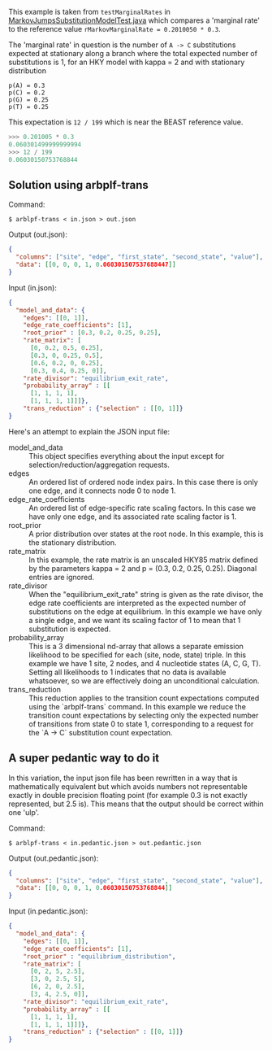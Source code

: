 This example is taken from `testMarginalRates` in
[MarkovJumpsSubstitutionModelTest.java](https://github.com/beast-dev/beast-mcmc/blob/master/src/test/dr/evomodel/substmodel/MarkovJumpsSubstitutionModelTest.java)
which compares a 'marginal rate' to the reference value
`rMarkovMarginalRate = 0.2010050 * 0.3`.

The 'marginal rate' in question is the
number of `A -> C` substitutions expected at stationary
along a branch where the total expected number of substitutions is 1,
for an HKY model with kappa = 2 and with stationary distribution
```
p(A) = 0.3
p(C) = 0.2
p(G) = 0.25
p(T) = 0.25
```

This expectation is `12 / 199` which is near the BEAST reference value.

```python
>>> 0.201005 * 0.3
0.060301499999999994
>>> 12 / 199
0.06030150753768844
```


Solution using arbplf-trans
---

Command:
```shell
$ arblpf-trans < in.json > out.json
```

Output (out.json):
```json
{
  "columns": ["site", "edge", "first_state", "second_state", "value"],
  "data": [[0, 0, 0, 1, 0.060301507537688447]]
}
```

Input (in.json):
```json
{
  "model_and_data": {
    "edges": [[0, 1]],
    "edge_rate_coefficients": [1],
    "root_prior" : [0.3, 0.2, 0.25, 0.25],
    "rate_matrix": [
      [0, 0.2, 0.5, 0.25],
      [0.3, 0, 0.25, 0.5],
      [0.6, 0.2, 0, 0.25],
      [0.3, 0.4, 0.25, 0]],
    "rate_divisor": "equilibrium_exit_rate",
    "probability_array" : [[
      [1, 1, 1, 1],
      [1, 1, 1, 1]]]},
    "trans_reduction" : {"selection" : [[0, 1]]}
}
```

Here's an attempt to explain the JSON input file:
<dl>

<dt>model_and_data</dt>
<dd>
This object specifies everything about the input except
for selection/reduction/aggregation requests.
</dd>

<dt>edges</dt>
<dd>
An ordered list of ordered node index pairs.
In this case there is only one edge,
and it connects node 0 to node 1.
</dd>

<dt>edge_rate_coefficients</dt>
<dd>
An ordered list of edge-specific rate scaling factors.
In this case we have only one edge,
and its associated rate scaling factor is 1.
</dd>

<dt>root_prior</dt>
<dd>
A prior distribution over states at the root node.
In this example, this is the stationary distribution.
</dd>

<dt>rate_matrix</dt>
<dd>
In this example, the rate matrix is an unscaled HKY85 matrix
defined by the parameters kappa = 2 and p = (0.3, 0.2, 0.25, 0.25).
Diagonal entries are ignored.
</dd>

<dt>rate_divisor</dt>
<dd>
When the "equilibrium_exit_rate" string is given as the rate divisor,
the edge rate coefficients are interpreted as the
expected number of substitutions on the edge at equilibrium.
In this example we have only a single edge,
and we want its scaling factor of 1 to mean that 1 substitution is expected.
</dd>

<dt>probability_array</dt>
<dd>
This is a 3 dimensional nd-array that allows a separate
emission likelihood to be specified for each (site, node, state) triple.
In this example we have 1 site, 2 nodes, and 4 nucleotide states (A, C, G, T).
Setting all likelihoods to 1 indicates that
no data is available whatsoever, so we are effectively
doing an unconditional calculation.
</dd>

<dt>trans_reduction</dt>
<dd>
This reduction applies to the transition count expectations
computed using the `arbplf-trans` command.
In this example we reduce the transition count expectations
by selecting only the expected number of transitions from state 0 to state 1,
corresponding to a request for the `A -> C` substitution count expectation.
</dd>

</dl>

A super pedantic way to do it
---

In this variation, the input json file has been
rewritten in a way that is mathematically equivalent but which avoids
numbers not representable exactly in double precision floating point
(for example 0.3 is not exactly represented, but 2.5 is).
This means that the output should be correct within one 'ulp'.

Command:
```shell
$ arblpf-trans < in.pedantic.json > out.pedantic.json
```

Output (out.pedantic.json):
```json
{
  "columns": ["site", "edge", "first_state", "second_state", "value"],
  "data": [[0, 0, 0, 1, 0.06030150753768844]]
}
```

Input (in.pedantic.json):
```json
{
  "model_and_data": {
    "edges": [[0, 1]],
    "edge_rate_coefficients": [1],
    "root_prior" : "equilibrium_distribution",
    "rate_matrix": [
      [0, 2, 5, 2.5],
      [3, 0, 2.5, 5],
      [6, 2, 0, 2.5],
      [3, 4, 2.5, 0]],
    "rate_divisor": "equilibrium_exit_rate",
    "probability_array" : [[
      [1, 1, 1, 1],
      [1, 1, 1, 1]]]},
    "trans_reduction" : {"selection" : [[0, 1]]}
}
```
